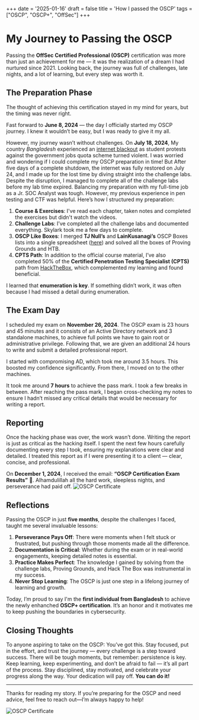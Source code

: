 +++
date = '2025-01-16'
draft = false
title = 'How I passed the OSCP'
tags = ["OSCP", "OSCP+", "OffSec"]
+++

# My Journey to Passing the OSCP

Passing the **OffSec Certified Professional (OSCP)**  certification was more than just an achievement for me — it was the realization of a dream I had nurtured since 2021. Looking back, the journey was full of challenges, late nights, and a lot of learning, but every step was worth it.

## The Preparation Phase

The thought of achieving this certification stayed in my mind for years, but the timing was never right.

Fast forward to **June 8, 2024** — the day I officially started my OSCP journey. I knew it wouldn’t be easy, but I was ready to give it my all.

However, my journey wasn’t without challenges. On **July 18, 2024**, My country *Bangladesh* experienced an [internet blackout](https://www.aljazeera.com/news/2024/7/28/bangladesh-restores-mobile-internet-after-11-day-blackout-to-quell-protests) as student protests against the government jobs quota scheme turned violent. I was worried and wondering if I could complete my OSCP preparation in time! But After five days of a complete shutdown, the internet was fully restored on July 24, and I made up for the lost time by diving straight into the challenge labs. Despite the disruption, I managed to complete all of the challenge labs before my lab time expired. Balancing my preparation with my full-time job as a Jr. SOC Analyst was tough. However, my previous experience in pen testing and CTF was helpful. Here’s how I structured my preparation:

1. **Course & Exercises**: I've read each chapter, taken notes and completed the exercises but didn't watch the videos.
2. **Challenge Labs**: I’ve completed all the challenge labs and documented everything. Skylark took me a few days to complete.
3. **OSCP Like Boxes**: I merged **TJ Null’s** and **LainKusanagi’s** OSCP Boxes lists into a single spreadsheet ([here](https://docs.google.com/spreadsheets/d/1CDMZ3s2SFUxjMEYdFKOqRyX-lpqnhOohrxBdpVespEM/htmlview)) and solved all the boxes of Proving Grounds and HTB.
4. **CPTS Path**:  In addition to the official course material, I’ve also completed 50% of the **Certified Penetration Testing Specialist (CPTS)** path from [HackTheBox](https://referral.hackthebox.com/mzwxxes), which complemented my learning and found beneficial.

I learned that **enumeration is key**. If something didn’t work, it was often because I had missed a detail during enumeration.

## The Exam Day

I scheduled my exam on **November 26, 2024**. The OSCP exam is 23 hours and 45 minutes and it consists of an Active Directory network and 3 standalone machines, to achieve full points we have to gain root or administrative privilege. Following that, we are given an additional 24 hours to write and submit a detailed professional report.

I started with compromising AD, which took me around 3.5 hours. This boosted my confidence significantly. From there, I moved on to the other machines.

It took me around **7 hours** to achieve the pass mark. I took a few breaks in between. After reaching the pass mark, I began cross-checking my notes to ensure I hadn’t missed any critical details that would be necessary for writing a report.

## Reporting

Once the hacking phase was over, the work wasn’t done. Writing the report is just as critical as the hacking itself. I spent the next few hours carefully documenting every step I took, ensuring my explanations were clear and detailed. I treated this report as if I were presenting it to a client — clear, concise, and professional.

On **December 1, 2024**, I received the email: **“OSCP Certification Exam Results”** 🎉. Alhamdulillah all the hard work, sleepless nights, and perseverance had paid off.
![OSCP Certificate](/assets/images/exam_result.png)

## Reflections

Passing the OSCP in just **five months**, despite the challenges I faced, taught me several invaluable lessons:

1. **Perseverance Pays Off**: There were moments when I felt stuck or frustrated, but pushing through those moments made all the difference.
2. **Documentation is Critical**: Whether during the exam or in real-world engagements, keeping detailed notes is essential.
3. **Practice Makes Perfect**: The knowledge I gained by solving from the challenge labs,  Proving Grounds, and Hack The Box was instrumental in my success.
4. **Never Stop Learning**: The OSCP is just one step in a lifelong journey of learning and growth.

Today, I’m proud to say I'm the **first individual from Bangladesh** to achieve the newly enhanched **OSCP+ certification**. It’s an honor and it motivates me to keep pushing the boundaries in cybersecurity.

## Closing Thoughts

To anyone aspiring to take on the OSCP: You’ve got this. Stay focused, put in the effort, and trust the journey — every challenge is a step toward success. There will be tough moments, but remember: persistence is key. Keep learning, keep experimenting, and don’t be afraid to fail — it’s all part of the process. Stay disciplined, stay motivated, and celebrate your progress along the way. Your dedication will pay off. **You can do it!**

---

Thanks for reading my story. If you’re preparing for the OSCP and need advice, feel free to reach out—I’m always happy to help!

![OSCP Certificate](/assets/images/OSCP.png)